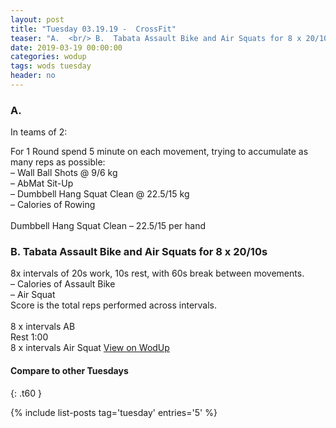 ```yaml
---
layout: post
title: "Tuesday 03.19.19 -  CrossFit"
teaser: "A.  <br/> B.  Tabata Assault Bike and Air Squats for 8 x 20/10s"
date: 2019-03-19 00:00:00
categories: wodup
tags: wods tuesday
header: no
---
```



<h3>A.  </h3>


In teams of 2:

For 1 Round spend 5 minute on each movement, trying to accumulate as many reps as possible:<br/>– Wall Ball Shots @ 9/6 kg<br/>– AbMat Sit-Up<br/>– Dumbbell Hang Squat Clean @ 22.5/15 kg<br/>– Calories of Rowing<br/><br/>Dumbbell Hang Squat Clean – 22.5/15 per hand 
<h3>B.  Tabata Assault Bike and Air Squats for 8 x 20/10s</h3>
8x intervals of 20s work, 10s rest, with 60s break between movements.<br/>– Calories of Assault Bike<br/>– Air Squat<br/>Score is the total reps performed across intervals.<br/><br/>8 x intervals AB<br/>
Rest 1:00<br/>
8 x intervals Air Squat
<a href="https://www.wodup.com/gyms/asphodel/wods/14316" target="blank">View on WodUp</a>


#### Compare to other Tuesdays
{: .t60 }

{% include list-posts tag='tuesday' entries='5' %}